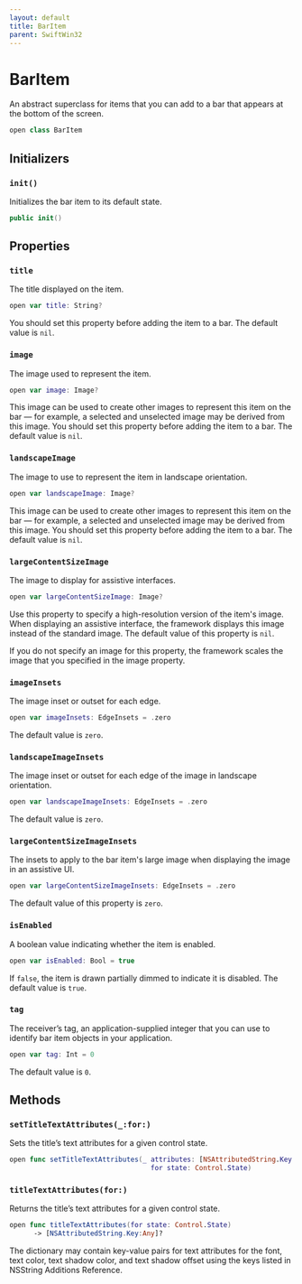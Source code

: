 ```yaml
---
layout: default
title: BarItem
parent: SwiftWin32
---
```

# BarItem

An abstract superclass for items that you can add to a bar that appears at
the bottom of the screen.

``` swift
open class BarItem 
```

## Initializers

### `init()`

Initializes the bar item to its default state.

``` swift
public init() 
```

## Properties

### `title`

The title displayed on the item.

``` swift
open var title: String?
```

You should set this property before adding the item to a bar. The default
value is `nil`.

### `image`

The image used to represent the item.

``` swift
open var image: Image?
```

This image can be used to create other images to represent this item on
the bar — for example, a selected and unselected image may be derived from
this image. You should set this property before adding the item to a bar.
The default value is `nil`.

### `landscapeImage`

The image to use to represent the item in landscape orientation.

``` swift
open var landscapeImage: Image?
```

This image can be used to create other images to represent this item on
the bar — for example, a selected and unselected image may be derived from
this image. You should set this property before adding the item to a bar.
The default value is `nil`.

### `largeContentSizeImage`

The image to display for assistive interfaces.

``` swift
open var largeContentSizeImage: Image?
```

Use this property to specify a high-resolution version of the item's
image. When displaying an assistive interface, the framework displays this
image instead of the standard image. The default value of this property is
`nil`.

If you do not specify an image for this property, the framework scales the
image that you specified in the image property.

### `imageInsets`

The image inset or outset for each edge.

``` swift
open var imageInsets: EdgeInsets = .zero
```

The default value is `zero`.

### `landscapeImageInsets`

The image inset or outset for each edge of the image in landscape
orientation.

``` swift
open var landscapeImageInsets: EdgeInsets = .zero
```

The default value is `zero`.

### `largeContentSizeImageInsets`

The insets to apply to the bar item's large image when displaying the
image in an assistive UI.

``` swift
open var largeContentSizeImageInsets: EdgeInsets = .zero
```

The default value of this property is `zero`.

### `isEnabled`

A boolean value indicating whether the item is enabled.

``` swift
open var isEnabled: Bool = true
```

If `false`, the item is drawn partially dimmed to indicate it is disabled.
The default value is `true`.

### `tag`

The receiver’s tag, an application-supplied integer that you can use to
identify bar item objects in your application.

``` swift
open var tag: Int = 0
```

The default value is `0`.

## Methods

### `setTitleTextAttributes(_:for:)`

Sets the title’s text attributes for a given control state.

``` swift
open func setTitleTextAttributes(_ attributes: [NSAttributedString.Key:Any]?,
                                   for state: Control.State) 
```

### `titleTextAttributes(for:)`

Returns the title’s text attributes for a given control state.

``` swift
open func titleTextAttributes(for state: Control.State)
      -> [NSAttributedString.Key:Any]? 
```

The dictionary may contain key-value pairs for text attributes for the
font, text color, text shadow color, and text shadow offset using the keys
listed in NSString Additions Reference.
